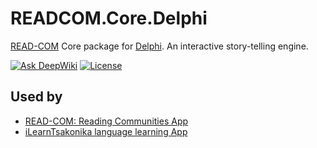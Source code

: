 # READCOM.Core.Delphi
[READ-COM](https://github.com/zoomicon/READCOM_App) Core package for [Delphi](https://www.embarcadero.com/products/delphi).
An interactive story-telling engine.

[![Ask DeepWiki][DeepWikiBadge]](https://deepwiki.com/Zoomicon/READCOM.Core.Delphi)
[![License][MITlicenseBadge]](LICENSE.txt)

## Used by

* [READ-COM: Reading Communities App](https://github.com/Zoomicon/READCOM_App)
* [iLearnTsakonika language learning App](https://github.com/Zoomicon/iLearnTsakonika_App)


[DeepwikiBadge]: https://deepwiki.com/badge.svg
[MITlicenseBadge]: https://img.shields.io/badge/License-MIT-green
